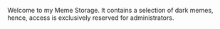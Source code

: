 Welcome to my Meme Storage. It contains a selection of dark memes, hence, access is exclusively reserved for administrators.
